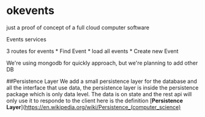 # okevents
just a proof of concept of a full cloud computer software

Events services

3 routes for events
    * Find Event
    * load all events
    * Create new Event

We're using mongodb for quickly approach, but we're planning to add other DB

##Persistence Layer
We add a small persistence layer for the database and all the interface that use data, the persistence layer is inside the persistence package which is only data level. The data is on state and the rest api will only use it to responde to the client
here is the definition [**Persistence Layer**](https://en.wikipedia.org/wiki/Persistence_(computer_science)
